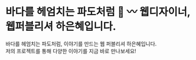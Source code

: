 # 바다를 헤엄치는 파도처럼 🌊 〰️ 웹디자이너, 웹퍼블리셔 하은혜입니다.
<!-- -->
바다를 헤엄치는 파도처럼, 이야기를 만드는 웹 퍼블리셔 하은혜입니다. <br>
저의 프로젝트를 통해 다양한 이야기를 지금 바로 만나보세요!
